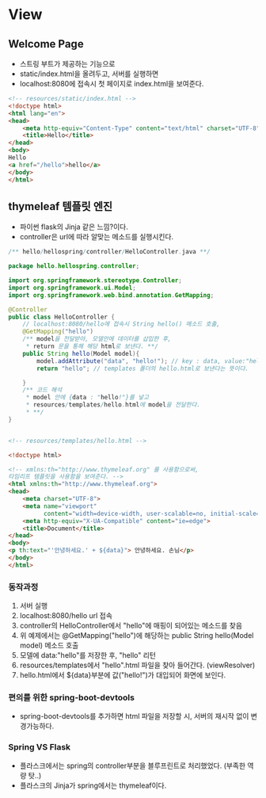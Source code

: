 # View
## Welcome Page
- 스트링 부트가 제공하는 기능으로
- static/index.html을 올려두고, 서버를 실행하면
- localhost:8080에 접속시 첫 페이지로 index.html을 보여준다.
```html
<!-- resources/static/index.html --> 
<!doctype html>
<html lang="en">
<head>
    <meta http-equiv="Content-Type" content="text/html" charset="UTF-8">
    <title>Hello</title>
</head>
<body>
Hello
<a href="/hello">hello</a>
</body>
</html>
```

## thymeleaf 템플릿 엔진
- 파이썬 flask의 Jinja 같은 느낌?이다.
- controller은 url에 따라 알맞는 메소드를 실행시킨다.
```java
/** hello/hellospring/controller/HelloController.java **/

package hello.hellospring.controller;

import org.springframework.stereotype.Controller;
import org.springframework.ui.Model;
import org.springframework.web.bind.annotation.GetMapping;

@Controller
public class HelloController {
    // localhost:8080/hello에 접속시 String hello() 메소드 호출,
    @GetMapping("hello")
    /** model을 전달받아, 모델안에 데이터를 삽입한 후,
     * return 문을 통해 해당 html로 보낸다. **/
    public String hello(Model model){
        model.addAttribute("data", "hello!"); // key : data, value:"hello!"
        return "hello"; // templates 폴더의 hello.html로 보낸다는 뜻이다.

    }
    /** 코드 해석
     * model 안에 {data : "hello!"}를 넣고
     * resources/templates/hello.html에 model을 전달한다.
     * **/
}
```
```html

<!-- resources/templates/hello.html -->

<!doctype html>

<!-- xmlns:th="http://www.thymeleaf.org" 를 사용함으로써, 
타임리프 템플릿을 사용함을 보여준다. -->
<html xmlns:th="http://www.thymeleaf.org">
<head>
    <meta charset="UTF-8">
    <meta name="viewport"
          content="width=device-width, user-scalable=no, initial-scale=1.0, maximum-scale=1.0, minimum-scale=1.0">
    <meta http-equiv="X-UA-Compatible" content="ie=edge">
    <title>Document</title>
</head>
<body>
<p th:text="'안녕하세요.' + ${data}"> 안녕하세요. 손님</p>
</body>
</html>
```
### 동작과정
1. 서버 실행
2. localhost:8080/hello url 접속
3. controller의 HelloController에서 "hello"에 매핑이 되어있는 메소드를 찾음
4. 위 예제에서는 @GetMapping("hello")에 해당하는 public String hello(Model model) 메소드 호출
5. 모델에 data:"hello"를 저장한 후, "hello" 리턴
6. resources/templates에서 "hello".html 파일을 찾아 들어간다. (viewResolver)
7. hello.html에서 ${data}부분에 값("hello!")가 대입되어 화면에 보인다.

### 편의를 위한 spring-boot-devtools
- spring-boot-devtools를 추가하면 html 파일을 저장할 시, 서버의 재시작 없이 변경가능하다.


### Spring VS Flask
- 플라스크에서는 spring의 controller부분을 블루프린트로 처리했었다. (부족한 역량 탓..)
- 플라스크의 Jinja가 spring에서는 thymeleaf이다.


